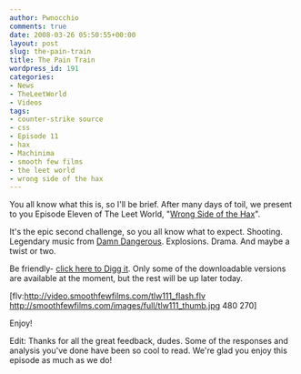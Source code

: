 ```yaml
---
author: Pwnocchio
comments: true
date: 2008-03-26 05:50:55+00:00
layout: post
slug: the-pain-train
title: The Pain Train
wordpress_id: 191
categories:
- News
- TheLeetWorld
- Videos
tags:
- counter-strike source
- css
- Episode 11
- hax
- Machinima
- smooth few films
- the leet world
- wrong side of the hax
---
```


You all know what this is, so I'll be brief. After many days of toil, we present to you Episode Eleven of The Leet World, "[Wrong Side of the Hax](http://www.smoothfewfilms.com/2008/03/25/wrong-side-of-the-hax/)".

It's the epic second challenge, so you all know what to expect. Shooting. Legendary music from [Damn Dangerous](http://www.myspace.com/damndangerous). Explosions. Drama. And maybe a twist or two.

Be friendly- [click here to Digg it](http://digg.com/pc_games/The_Leet_World_Ep_11_Wrong_Side_of_the_Hax). Only some of the downloadable versions are available at the moment, but the rest will be up later today.

[flv:http://video.smoothfewfilms.com/tlw111_flash.flv http://smoothfewfilms.com/images/full/tlw111_thumb.jpg 480 270]

Enjoy!

Edit: Thanks for all the great feedback, dudes. Some of the responses and analysis you've done have been so cool to read. We're glad you enjoy this episode as much as we do!
